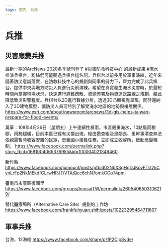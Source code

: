```yaml
---
tags: 民防, 兵推
---
```


# 兵推

## 災害應變兵推

最新一期的ArcNews 2020冬季號刊登了 #災害防救科技中心 的最新成果 #淹水推演兵棋台，粉絲們可能聽過兵棋台這名詞，兵棋台以前多用於軍事演練，近年來隨著防災意識落實，在防救科技中心的規劃與同事的努力下，齊力完成了此兵棋台，提供中央與地方防災人員進行災前演練。希望在真實發生淹水災害時，於最短時間內掌握現場狀況，快速進行避難疏散、資源佈署及物資運送路線之規劃，藉此降低致災影響程度。兵棋台以2D進行數據分析，透過3D凸顯視覺呈現，同時還納入了3D建物模型，讓防災人員可特別了解受淹水地區的地勢與樓層關係。
https://www.esri.com/about/newsroom/arcnews/3d-gis-helps-taiwan-prepare-for-flood-events/

萬華：108年4月26日（星期五）上午連續性暴雨，市區嚴重淹水，10點風雨稍歇，雨勢趨緩，目前本區已經有災情出現，經由勘查組及里鄰長、里幹事清查無法依親需暫時收容安置的民眾，忠義國小接獲任務，立即成立收容所，啟動應變機制。
https://www.facebook.com/permalink.php?story_fbid=1681004065376955&id=100004021346460

新竹縣
https://www.facebook.com/jumount/posts/pfbid02NbX3gHgDJKovFTG2kCynLrFp2NkMEkdfCLrwHRJTiVTAjQcc6chN7omkCCo74pml

臺南市永康區復國里
https://www.facebook.com/groups/bousaiTW/permalink/2605406503106219/

替代醫療場所（Alternative Care Site）規劃的工作坊
https://www.facebook.com/frankfuhyuan.shih/posts/10223295464711607

## 軍事兵推

台海，12海哩
https://www.facebook.com/share/p/1P2CjpSvde/